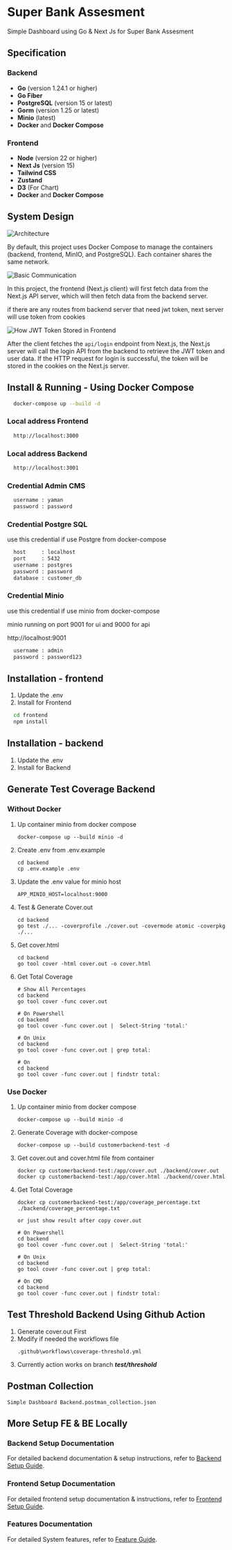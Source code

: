 
# Super Bank Assesment

Simple Dashboard using Go & Next Js for Super Bank Assesment

## Specification
### Backend
- **Go** (version 1.24.1 or higher)
- **Go Fiber** 
- **PostgreSQL** (version 15 or latest)
- **Gorm** (version 1.25 or latest)
- **Minio** (latest)
- **Docker** and **Docker Compose**

### Frontend
- **Node** (version 22 or higher)
- **Next Js** (version 15)
- **Tailwind CSS** 
- **Zustand** 
- **D3** (For Chart) 
- **Docker** and **Docker Compose**

## System Design

![Architecture](/docs/images/architecture_use_docker.png)

By default, this project uses Docker Compose to manage the containers (backend, frontend, MinIO, and PostgreSQL). Each container shares the same network.

![Basic Communication](/docs/images/communication.png)

In this project, the frontend (Next.js client) will first fetch data from the Next.js API server, which will then fetch data from the backend server.

if there are any routes from backend server that need jwt token, next server will use token from cookies

![How JWT Token Stored in Frontend](/docs/images/how_token_stored.png)

After the client fetches the `api/login` endpoint from Next.js, the Next.js server will call the login API from the backend to retrieve the JWT token and user data. If the HTTP request for login is successful, the token will be stored in the cookies on the Next.js server.


## Install & Running - Using Docker Compose

```bash
  docker-compose up --build -d
```
### Local address Frontend
```bash
  http://localhost:3000
```

### Local address Backend
```bash
  http://localhost:3001
```

### Credential Admin CMS
```bash
  username : yaman
  password : password
```
### Credential Postgre SQL
use this credential if use Postgre from docker-compose
```bash
  host     : localhost
  port     : 5432
  username : postgres
  password : password
  database : customer_db
```
### Credential Minio
use this credential if use minio from docker-compose
    
minio running on port 9001 for ui and 9000 for api

http://localhost:9001

```bash
  username : admin
  password : password123
```

## Installation - frontend

1. Update the .env
2. Install for Frontend

```bash
  cd frontend
  npm install
```

## Installation - backend
1. Update the .env
2. Install for Backend

## Generate Test Coverage Backend
### Without Docker
1. Up container minio from docker compose
    ```
    docker-compose up --build minio -d
    ```
2. Create .env from .env.example
    ```
    cd backend
    cp .env.example .env
    ```
3. Update the .env value for minio host
    ```
    APP_MINIO_HOST=localhost:9000
    ```
4. Test & Generate Cover.out
    ```
    cd backend
    go test ./... -coverprofile ./cover.out -covermode atomic -coverpkg ./...
    ```
5. Get cover.html
    ```
    cd backend
    go tool cover -html cover.out -o cover.html
    ```
6. Get Total Coverage
    ```
    # Show All Percentages
    cd backend
    go tool cover -func cover.out

    # On Powershell
    cd backend
    go tool cover -func cover.out |  Select-String 'total:'
    
    # On Unix
    cd backend
    go tool cover -func cover.out | grep total:

    # On 
    cd backend
    go tool cover -func cover.out | findstr total:
    ```

### Use Docker

1. Up container minio from docker compose
    ```
    docker-compose up --build minio -d
    ```
1. Generate Coverage with docker-compose
    ```
    docker-compose up --build customerbackend-test -d
    ```
2. Get cover.out and cover.html file from container
    ```
    docker cp customerbackend-test:/app/cover.out ./backend/cover.out
    docker cp customerbackend-test:/app/cover.html ./backend/cover.html
    ```
3. Get Total Coverage
    ```
    docker cp customerbackend-test:/app/coverage_percentage.txt ./backend/coverage_percentage.txt

    or just show result after copy cover.out
    
    # On Powershell
    cd backend
    go tool cover -func cover.out |  Select-String 'total:'
    
    # On Unix
    cd backend
    go tool cover -func cover.out | grep total:

    # On CMD
    cd backend
    go tool cover -func cover.out | findstr total:
    ```
## Test Threshold Backend Using Github Action
1. Generate cover.out First
2. Modify if needed the workflows file
    ```
    .github\workflows\coverage-threshold.yml
    ```
3. Currently action works on branch ***test/threshold***

## Postman Collection
```
Simple Dashboard Backend.postman_collection.json
```

## More Setup FE & BE Locally

### Backend Setup Documentation

For detailed backend documentation & setup instructions, refer to [Backend Setup Guide](docs/BE.md).

### Frontend Setup Documentation

For detailed frontend setup documentation & instructions, refer to [Frontend Setup Guide](docs/FE.md).

### Features Documentation

For detailed System features, refer to [Feature Guide](docs/FEATURES.md).